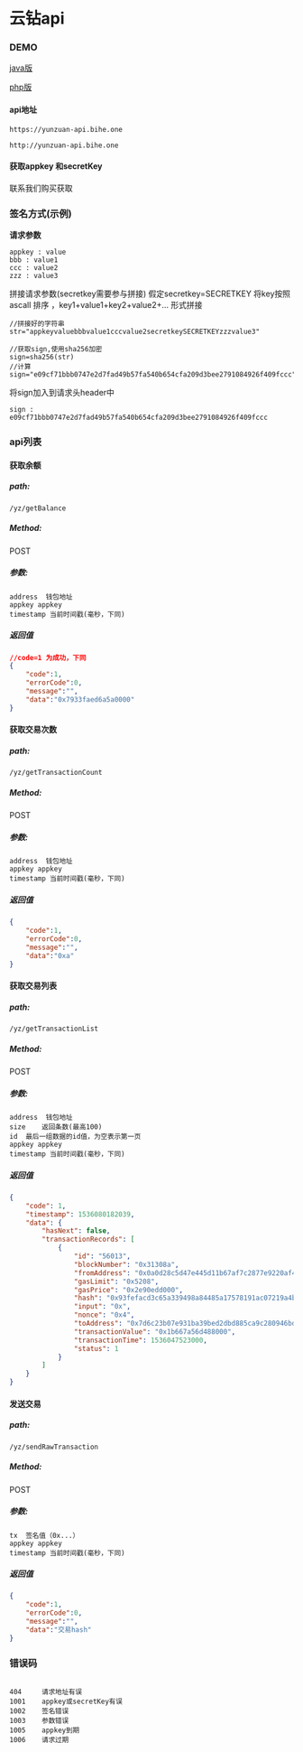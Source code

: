 # 云钻api


### DEMO

[java版](https://github.com/biheBlockChain/yunzuan-api/tree/master/demo/java)

[php版](https://github.com/biheBlockChain/yunzuan-api/tree/master/demo/php/src/main/php)

#### api地址

```
https://yunzuan-api.bihe.one

http://yunzuan-api.bihe.one
```

#### 获取appkey 和secretKey
联系我们购买获取

### 签名方式(示例)

**请求参数**

```
appkey : value
bbb : value1
ccc : value2
zzz : value3
```

拼接请求参数(secretkey需要参与拼接)
假定secretkey=SECRETKEY
将key按照ascall 排序 ，key1+value1+key2+value2+... 形式拼接

```
//拼接好的字符串
str="appkeyvaluebbbvalue1cccvalue2secretkeySECRETKEYzzzvalue3"

//获取sign,使用sha256加密
sign=sha256(str)
//计算sign="e09cf71bbb0747e2d7fad49b57fa540b654cfa209d3bee2791084926f409fccc"

```

将sign加入到请求头header中
```
sign : e09cf71bbb0747e2d7fad49b57fa540b654cfa209d3bee2791084926f409fccc
```


### api列表

#### 获取余额

##### path:

`/yz/getBalance`

##### Method:

POST

##### 参数:

```
address  钱包地址
appkey appkey
timestamp 当前时间戳(毫秒，下同)
```

##### 返回值

```json
//code=1 为成功，下同
{
    "code":1,
    "errorCode":0,
    "message":"",
    "data":"0x7933faed6a5a0000"
}

```


#### 获取交易次数

##### path:

`/yz/getTransactionCount`

##### Method:

POST

##### 参数:

```
address  钱包地址
appkey appkey
timestamp 当前时间戳(毫秒，下同)
```

##### 返回值

```json
{
    "code":1,
    "errorCode":0,
    "message":"",
    "data":"0xa"
}

```


#### 获取交易列表

##### path:

`/yz/getTransactionList`

##### Method:

POST

##### 参数:

```
address  钱包地址
size    返回条数(最高100)
id  最后一组数据的id值，为空表示第一页
appkey appkey
timestamp 当前时间戳(毫秒，下同)
```

##### 返回值

```json
{
    "code": 1,
    "timestamp": 1536080182039,
    "data": {
        "hasNext": false,
        "transactionRecords": [
            {
                "id": "56013",
                "blockNumber": "0x31308a",
                "fromAddress": "0x0a0d28c5d47e445d11b67af7c2877e9220af45ca",
                "gasLimit": "0x5208",
                "gasPrice": "0x2e90edd000",
                "hash": "0x93fefacd3c65a339498a84485a17578191ac07219a4b1d6421890697ad5e790b",
                "input": "0x",
                "nonce": "0x4",
                "toAddress": "0x7d6c23b07e931ba39bed2dbd885ca9c280946bd5",
                "transactionValue": "0x1b667a56d488000",
                "transactionTime": 1536047523000,
                "status": 1
            }
        ]
    }
}

```


#### 发送交易

##### path:

`/yz/sendRawTransaction`

##### Method:

POST

##### 参数:

```
tx  签名值（0x...）
appkey appkey
timestamp 当前时间戳(毫秒，下同)
```

##### 返回值

```json
{
    "code":1,
    "errorCode":0,
    "message":"",
    "data":"交易hash"
}

```


### 错误码

```

404     请求地址有误
1001    appkey或secretKey有误
1002    签名错误
1003    参数错误
1005    appkey到期
1006    请求过期


```


